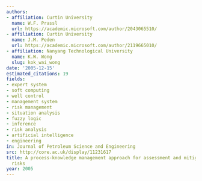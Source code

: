 ```yaml
---
authors:
- affiliation: Curtin University
  name: W.F. Prassl
  url: https://academic.microsoft.com/author/2043065510/
- affiliation: Curtin University
  name: J.M. Peden
  url: https://academic.microsoft.com/author/2119665010/
- affiliation: Nanyang Technological University
  name: K.W. Wong
  slug: kok_wai_wong
date: '2005-12-15'
estimated_citations: 19
fields:
- expert system
- soft computing
- well control
- management system
- risk management
- situation analysis
- fuzzy logic
- inference
- risk analysis
- artificial intelligence
- engineering
in: Journal of Petroleum Science and Engineering
src: http://core.ac.uk/display/11231617
title: A process-knowledge management approach for assessment and mitigation of drilling
  risks
year: 2005
---
```

